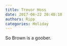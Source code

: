 ```yaml
---
title: Trevor Hoss
date: 2017-06-22 20:40:10
authors: Ripp
categories: Holiday
---
```


 So Brown is a goober.